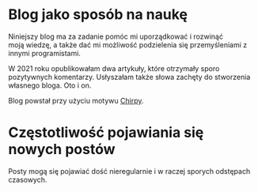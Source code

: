 # Blog jako sposób na naukę

Niniejszy blog ma za zadanie pomóc mi uporządkować i rozwinąć moją wiedzę, a także dać mi możliwość podzielenia się przemyśleniami z innymi programistami.

W 2021 roku opublikowałam dwa artykuły, które otrzymały sporo pozytywnych komentarzy. Usłyszałam także słowa zachęty do stworzenia własnego bloga. Oto i on.

Blog powstał przy użyciu motywu [Chirpy](https://github.com/cotes2020/jekyll-theme-chirpy/).

# Częstotliwość pojawiania się nowych postów

Posty mogą się pojawiać dość nieregularnie i w raczej sporych odstępach czasowych.
